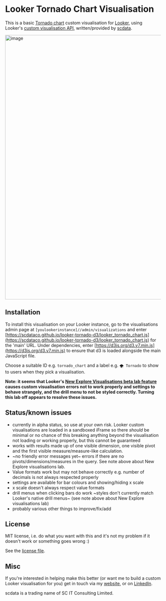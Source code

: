 # Looker Tornado Chart Visualisation
This is a basic [Tornado chart](https://en.wikipedia.org/wiki/Tornado_diagram) custom visualisation for [Looker](https://www.looker.com/), using Looker's [custom visualisation API](https://github.com/looker-open-source/custom_visualizations_v2/), written/provided by [scdata](https://www.scdata.com).

<img width="856" alt="image" src="https://user-images.githubusercontent.com/61508254/169885133-641a56e2-b56c-4cb2-a9a3-a72c9eea2839.png">

## Installation
To install this visualisation on your Looker instance, go to the visualisations admin page at `[youlookerinstance]//admin/visualizations` and enter [https://scdataco.github.io/looker-tornado-d3/looker_tornado_chart.js](https://scdataco.github.io/looker-tornado-d3/looker_tornado_chart.js) for the 'main' URL. Under dependencies, enter [https://d3js.org/d3.v7.min.js](https://d3js.org/d3.v7.min.js) to ensure that d3 is loaded alongside the main JavaScript file.

Choose a suitable ID e.g. `tornado_chart` and a label e.g. `🌪 Tornado` to show to users when they pick a visualisation.

**Note: it seems that Looker's [New Explore Visualisations beta lab feature](https://docs.looker.com/admin-options/settings/labs#new_explore_visualizations) causes custom visualisation errors not to work properly and settings to behave strangely, and the drill menu to not be styled correctly. Turning this lab off appears to resolve these issues.**

## Status/known issues
- currently in alpha status, so use at your own risk. Looker custom visualisations are loaded in a sandboxed iFrame so there *should* be minimal or no chance of this breaking anything beyond the visualisation not loading or working properly, but this cannot be guaranteed
- works with results made up of one visible dimension, one visible pivot and the first visible measure/measure-like calculation.
- ~no friendly error messages yet~ errors if there are no pivots/dimensions/measures in the query. See note above about New Explore visualisations lab.
- Value formats work but may not behave correctly e.g. number of decimals is not always respected properly
- settings are available for bar colours and showing/hiding x scale
- x scale doesn't always respect value formats
- drill menus when clicking bars do work ~styles don't currently match Looker's native drill menus~ (see note above about New Explore visualisations lab)
- probably various other things to improve/fix/add

## License
MIT license, i.e. do what you want with this and it's not my problem if it doesn't work or something goes wrong :)

See the [license file](LICENSE).

## Misc
If you're interested in helping make this better (or want me to build a custom Looker visualisation for you) get in touch via my [website](https://www.scdata.co/contact), or on [LinkedIn](https://www.linkedin.com/in/looker-expert/).

scdata is a trading name of SC IT Consulting Limited.
